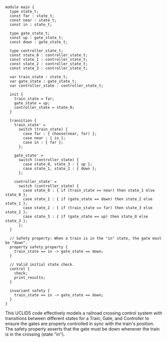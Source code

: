 ```uclid
module main {
  type state_t;
  const far : state_t;
  const near : state_t;
  const in : state_t;

  type gate_state_t;
  const up : gate_state_t;
  const down : gate_state_t;

  type controller_state_t;
  const state_0 : controller_state_t;
  const state_1 : controller_state_t;
  const state_2 : controller_state_t;
  const state_3 : controller_state_t;

  var train_state : state_t;
  var gate_state : gate_state_t;
  var controller_state : controller_state_t;

  init {
    train_state = far;
    gate_state = up;
    controller_state = state_0;
  }
  
  transition {
    train_state' = 
      switch (train_state) {
        case far : { choose(near, far) };
        case near : { in };
        case in : { far };
      };

    gate_state' = 
      switch (controller_state) {
        case state_0, state_3 : { up };
        case state_1, state_2 : { down };
      };

    controller_state' = 
      switch (controller_state) {
        case state_0 : { if (train_state == near) then state_1 else state_0 };
        case state_1 : { if (gate_state == down) then state_2 else state_1 };
        case state_2 : { if (train_state == far) then state_3 else state_2 };
        case state_3 : { if (gate_state == up) then state_0 else state_3 };
      };
  }

  // Safety property: When a train is in the "in" state, the gate must be "down".
  property safety_property {
    train_state == in -> gate_state == down;
  }
  
  // Valid initial state check.
  control {
    check;
    print_results;
  }

  invariant safety {
    train_state == in -> gate_state == down;
  }
}
```

This UCLID5 code effectively models a railroad crossing control system with transitions between different states for a Train, Gate, and Controller to ensure the gates are properly controlled in sync with the train's position. The safety property asserts that the gate must be down whenever the train is in the crossing (state "in").